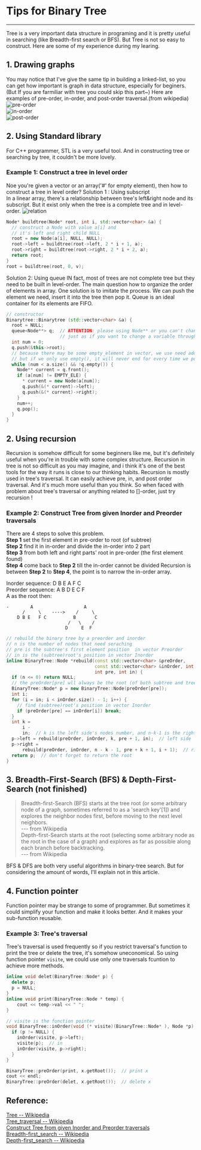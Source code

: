 # Tips for Binary Tree
---
Tree is a very important data structure in programing and it is pretty useful in searching (like Breadth-first search or BFS). But Tree is not so easy to construct. Here are some of my experience during my learing.

## 1. Drawing graphs
You may notice that I've give the same tip in building a linked-list, so you can get how important is graph in data structure, especially for beginers. (But If you are farmiliar with tree you could skip this part~)
Here are examples of pre-order, in-order, and post-order traversal.(from wikipedia)
![pre-order](https://upload.wikimedia.org/wikipedia/commons/thumb/d/d4/Sorted_binary_tree_preorder.svg/336px-Sorted_binary_tree_preorder.svg.png)  
![in-order](https://upload.wikimedia.org/wikipedia/commons/thumb/7/77/Sorted_binary_tree_inorder.svg/336px-Sorted_binary_tree_inorder.svg.png)  
![post-order](https://upload.wikimedia.org/wikipedia/commons/thumb/9/9d/Sorted_binary_tree_postorder.svg/336px-Sorted_binary_tree_postorder.svg.png)  

## 2. Using Standard library
For C++ programmer, STL is a very useful tool. And in constructing tree or searching by tree, it couldn't be more lovely.
### Example 1: Construct a tree in level order
Noe you're given a vector or an array('#' for empty element), then how to construct a tree in level order?
Solution 1 : Using subscript  
In a linear array, there's a relationship between tree's left&right node and its subscript. But it exist only when the tree is a complete tree and in level-order.
![relation]()
```cpp
Node* buildtree(Node* root, int i, std::vector<char> &a) {
  // construct a Node with value a[i] and
  // it's left and right child NULL
  root = new Node(a[i], NULL, NULL);
  root->left = buildtree(root->left, 2 * i + 1, a);
  root->right = buildtree(root->right, 2 * i + 2, a);
  return root;
}
root = buildtree(root, 0, v);
```

Solution 2: Using queue
IN fact, most of trees are not complete tree but they need to be built in level-order. The main question how to organize the order of elements in array. One solution is to imitate the process. We can push the element we need, insert it into the tree then pop it. Queue is an ideal container for its elements are FIFO.
```cpp
// constructor
Binarytree::Binarytree (std::vector<char> &a) {
  root = NULL;
  queue<Node**> q;  // ATTENTION: please using Node** or you can't change the relation between pointer
                    // just as if you want to change a variable through another one, you have to use pointer
  int num = 0;
  q.push(&this->root);
  // because there may be some empty_element in vector, we use need add !q.empty() to restrict the loop
  // but if we only use empty(), it will never end for every time we pop 1 but push 2
  while (num < a.size() && !q.empty()) {
    Node** current = q.front();
    if (a[num] != EMPTY_ELE) {
      * current = new Node(a[num]);
      q.push(&(* current)->left);
      q.push(&(* current)->right);
    }
    num++;
    q.pop();
  }
}
```

## 2. Using recursion
Recursion is somehow difficult for some beginners like me, but it's definitely useful when you're in trouble with some complex structure. Recursion in tree is not so difficult as you may imagine, and i think it's one of the best tools for the way it runs is close to our thinking habits.
Recursion is mostly used in tree's traversal. It can easily achieve pre, in, and post order traversal. And it's much more useful than you think.
So when faced with problem about tree's traversal or anything related to []-order, just try recursion !
### Example 2: Construct Tree from given Inorder and Preorder traversals
There are 4 steps to solve this problem.  
**Step 1** set the first element in pre-order to root (of subtree)  
**Step 2** find it in in-order and divide the in-order into 2 part  
**Step 3** from both left and right parts' root in pre-order (the first element found)  
**Step 4** come back to **Step 2** till the in-order cannot be divided
Recursion is between **Step 2** to **Step 4**, the point is to narrow the in-order array.

Inorder sequence: D B E A F C  
Preorder sequence: A B D E C F  
A as the root then:  
```
-        A                   A
      /     \    ---->    /     \
    D B E   F C          B       C
                       /   \    /
                      D     E  F
```
```cpp
// rebuild the binary tree by a preorder and inorder
// n is the number of nodes that need seraching
// pre is the subtree's first element position  in vector Preorder
// in is the (subtree)root's position in vector Inorder
inline BinaryTree::Node *rebuild(const std::vector<char> &preOrder,
                                 const std::vector<char> &inOrder, int n,
                                 int pre, int in) {
  if (n <= 0) return NULL;
  // the preOrder[pre] wll always be the root (of both subtree and tree)
  BinaryTree::Node* p = new BinaryTree::Node(preOrder[pre]);
  int i;
  for (i = in; i < inOrder.size() - 1; i++) {
    // find (subtree)root's position in vector Inorder
    if (preOrder[pre] == inOrder[i]) break;
  }
  int k =
      i -
      in;  // k is the left side's nodes number, and n-k-1 is the right side's
  p->left = rebuild(preOrder, inOrder, k, pre + 1, in);  // left side
  p->right =
      rebuild(preOrder, inOrder, n - k - 1, pre + k + 1, i + 1);  // right side
  return p;  // don't forget to return the root
}
```
## 3. Breadth-First-Search (BFS) & Depth-First-Search (not finished)
>Breadth-first-Search (BFS) starts at the tree root (or some arbitrary node of a graph, sometimes referred to as a 'search key'[1]) and explores the neighbor nodes first, before moving to the next level neighbors.  
--- from Wikipedia  
>Depth-first-Search starts at the root (selecting some arbitrary node as the root in the case of a graph) and explores as far as possible along each branch before backtracking.  
--- from Wikipedia


BFS & DFS are both very useful algorithms in binary-tree search. But for considering the amount of words, I'll explain not in this article.   


## 4. Function pointer
Function pointer may be strange to some of programmer. But sometimes it could simplify your function and make it looks better. And it makes your sub-function reusable.
### Example 3: Tree's traversal
Tree's traversal is used frequently so if you restrict traversal's function to print the tree or delete the tree, it's somehow uneconomical. So using function pointer `visite`, we could use only one traversals fcuntion to achieve more methods.

```cpp
inline void delet(BinaryTree::Node* p) {
  delete p;
  p = NULL;
}
inline void print(BinaryTree::Node * temp) {
    cout << temp->val << " ";
}

// visite is the function pointer
void BinaryTree::inOrder(void (* visite)(BinaryTree::Node* ), Node *p) {
  if (p != NULL) {
    inOrder(visite, p->left);
    visite(p);  // in
    inOrder(visite, p->right);
  }
}

BinaryTree::preOrder(print, x.getRoot());  // print x
cout << endl;
BinaryTree::preOrder(delet, x.getRoot());  // delete x
```

## Reference:
[Tree -- Wikipedia](https://en.wikipedia.org/wiki/Tree_data_structure)  
[Tree_traversal -- Wikipedia](https://en.wikipedia.org/wiki/Tree_traversal)  
[Construct Tree from given Inorder and Preorder traversals](http://www.geeksforgeeks.org/construct-tree-from-given-inorder-and-preorder-traversal/)  
[Breadth-first_search -- Wikipedia](https://en.wikipedia.org/wiki/Breadth-first_search)  
[Depth-first_search -- Wikipedia](https://en.wikipedia.org/wiki/Depth-first_search)
